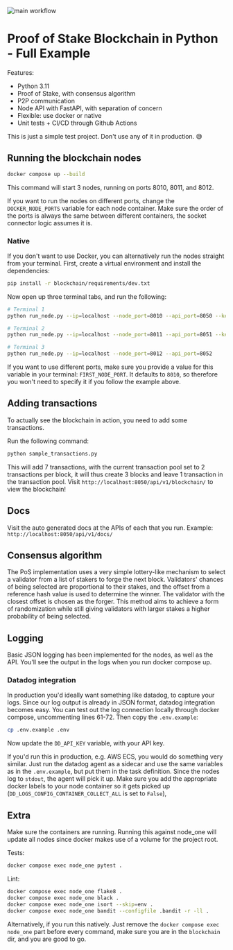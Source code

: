 ![main workflow](https://github.com/rafrasenberg/proof-of-stake-blockchain/actions/workflows/pipeline.main.yml/badge.svg)

# Proof of Stake Blockchain in Python - Full Example

Features:

- Python 3.11
- Proof of Stake, with consensus algorithm
- P2P communication
- Node API with FastAPI, with separation of concern
- Flexible: use docker or native
- Unit tests + CI/CD through Github Actions

This is just a simple test project. Don't use any of it in production. 😅


## Running the blockchain nodes
```sh
docker compose up --build
```

This command will start 3 nodes, running on ports 8010, 8011, and 8012. 

If you want to run the nodes on different ports, change the `DOCKER_NODE_PORTS` variable for each node container. Make sure the order of the ports is always the same between different containers, the socket connector logic assumes it is. 

### Native
If you don't want to use Docker, you can alternatively run the nodes straight from your terminal. First, create a virtual environment and install the dependencies:

```sh
pip install -r blockchain/requirements/dev.txt
```

Now open up three terminal tabs, and run the following:

```sh
# Terminal 1
python run_node.py --ip=localhost --node_port=8010 --api_port=8050 --key_file=./keys/genesis_private_key.pem

# Terminal 2
python run_node.py --ip=localhost --node_port=8011 --api_port=8051 --key_file=./keys/staker_private_key.pem

# Terminal 3
python run_node.py --ip=localhost --node_port=8012 --api_port=8052
```

If you want to use different ports, make sure you provide a value for this variable in your terminal: `FIRST_NODE_PORT`. It defaults to `8010`, so therefore you won't need to specify it if you follow the example above.

## Adding transactions

To actually see the blockchain in action, you need to add some transactions. 

Run the following command:

```sh
python sample_transactions.py
```

This will add 7 transactions, with the current transaction pool set to 2 transactions per block, it will thus create 3 blocks and leave 1 transaction in the transaction pool. Visit `http://localhost:8050/api/v1/blockchain/` to view the blockchain!

## Docs

Visit the auto generated docs at the APIs of each that you run. Example: `http://localhost:8050/api/v1/docs/`

## Consensus algorithm

The PoS implementation uses a very simple lottery-like mechanism to select a validator from a list of stakers to forge the next block. Validators' chances of being selected are proportional to their stakes, and the offset from a reference hash value is used to determine the winner. The validator with the closest offset is chosen as the forger. This method aims to achieve a form of randomization while still giving validators with larger stakes a higher probability of being selected. 

## Logging

Basic JSON logging has been implemented for the nodes, as well as the API. You'll see the output in the logs when you run docker compose up.

### Datadog integration

In production you'd ideally want something like datadog, to capture your logs. Since our log output is already in JSON format, datadog integration becomes easy. You can test out the log connection locally through docker compose, uncommenting lines 61-72. Then copy the `.env.example`:

```sh
cp .env.example .env
```

Now update the `DD_API_KEY` variable, with your API key. 

If you'd run this in production, e.g. AWS ECS, you would do something very similar. Just run the datadog agent as a sidecar and use the same variables as in the `.env.example`, but put them in the task definition. Since the nodes log to `stdout`, the agent will pick it up. Make sure you add the appropriate docker labels to your node container so it gets picked up (`DD_LOGS_CONFIG_CONTAINER_COLLECT_ALL` is set to `False`),

## Extra

Make sure the containers are running. Running this against node_one will update all nodes since docker makes use of a volume for the project root. 

Tests:

```sh
docker compose exec node_one pytest .
```

Lint:

```sh
docker compose exec node_one flake8 .
docker compose exec node_one black .
docker compose exec node_one isort --skip=env .
docker compose exec node_one bandit --configfile .bandit -r -ll .
```

Alternatively, if you run this natively. Just remove the `docker compose exec node_one` part before every command, make sure you are in the `blockchain` dir, and you are good to go.